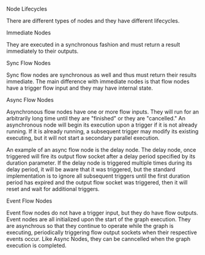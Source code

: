 Node Lifecycles

There are different types of nodes and they have different lifecycles.

Immediate Nodes

They are executed in a synchronous fashion and must return a result immediately to their outputs.

Sync Flow Nodes

Sync flow nodes are synchronous as well and thus must return their results immediate.  The main difference with immediate nodes is that flow nodes have a trigger flow input and they may have internal state.

Async Flow Nodes

Asynchronous flow nodes have one or more flow inputs.  They will run for an arbitrarily long time until they are "finished" or they are "cancelled."  An asynchronous node will begin its execution upon a trigger if it is not already running.  If it is already running, a subsequent trigger may modify its existing executing, but it will not start a secondary parallel execution.

An example of an async flow node is the delay node.  The delay node, once triggered will fire its output flow socket after a delay period specified by its duration parameter.  If the delay node is triggered multiple times during its delay period, it will be aware that it was triggered, but the standard implementation is to ignore all subsequent triggers until the first duration period has expired and the output flow socket was triggered, then it will reset and wait for additional triggers.

Event Flow Nodes

Event flow nodes do not have a trigger input, but they do have flow outputs.  Event nodes are all initialized upon the start of the graph execution.  They are asynchrous so that they continue to operate while the graph is executing, periodically triggering flow output sockets when their respective events occur.  Like Async Nodes, they can be canncelled when the graph execution is completed.